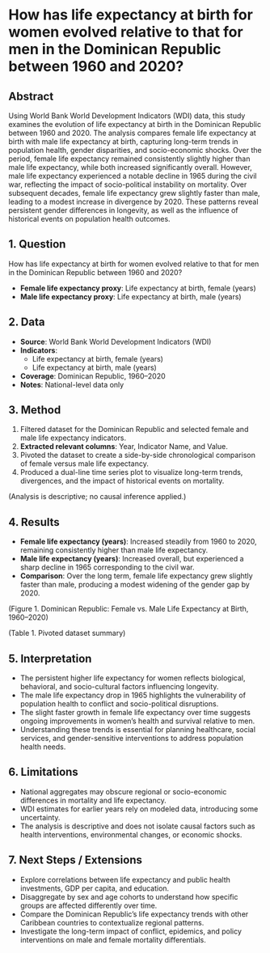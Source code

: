 # How has life expectancy at birth for women evolved relative to that for men in the Dominican Republic between 1960 and 2020?

## Abstract

Using World Bank World Development Indicators (WDI) data, this study examines the evolution of life expectancy at birth in the Dominican Republic between 1960 and 2020. The analysis compares female life expectancy at birth with male life expectancy at birth, capturing long-term trends in population health, gender disparities, and socio-economic shocks. Over the period, female life expectancy remained consistently slightly higher than male life expectancy, while both increased significantly overall. However, male life expectancy experienced a notable decline in 1965 during the civil war, reflecting the impact of socio-political instability on mortality. Over subsequent decades, female life expectancy grew slightly faster than male, leading to a modest increase in divergence by 2020. These patterns reveal persistent gender differences in longevity, as well as the influence of historical events on population health outcomes.

## 1. Question

How has life expectancy at birth for women evolved relative to that for men in the Dominican Republic between 1960 and 2020?

- **Female life expectancy proxy**: Life expectancy at birth, female (years)
- **Male life expectancy proxy**: Life expectancy at birth, male (years)

## 2. Data

- **Source**: World Bank World Development Indicators (WDI)
- **Indicators**:
  - Life expectancy at birth, female (years)
  - Life expectancy at birth, male (years)
- **Coverage**: Dominican Republic, 1960–2020
- **Notes**: National-level data only

## 3. Method

1. Filtered dataset for the Dominican Republic and selected female and male life expectancy indicators.
2. **Extracted relevant columns**: Year, Indicator Name, and Value.
3. Pivoted the dataset to create a side-by-side chronological comparison of female versus male life expectancy.
4. Produced a dual-line time series plot to visualize long-term trends, divergences, and the impact of historical events on mortality.

(Analysis is descriptive; no causal inference applied.)

## 4. Results

- **Female life expectancy (years)**: Increased steadily from 1960 to 2020, remaining consistently higher than male life expectancy.
- **Male life expectancy (years)**: Increased overall, but experienced a sharp decline in 1965 corresponding to the civil war.
- **Comparison**: Over the long term, female life expectancy grew slightly faster than male, producing a modest widening of the gender gap by 2020.

(Figure 1. Dominican Republic: Female vs. Male Life Expectancy at Birth, 1960–2020)

(Table 1. Pivoted dataset summary)

## 5. Interpretation

- The persistent higher life expectancy for women reflects biological, behavioral, and socio-cultural factors influencing longevity.
- The male life expectancy drop in 1965 highlights the vulnerability of population health to conflict and socio-political disruptions.
- The slight faster growth in female life expectancy over time suggests ongoing improvements in women’s health and survival relative to men.
- Understanding these trends is essential for planning healthcare, social services, and gender-sensitive interventions to address population health needs.

## 6. Limitations

- National aggregates may obscure regional or socio-economic differences in mortality and life expectancy.
- WDI estimates for earlier years rely on modeled data, introducing some uncertainty.
- The analysis is descriptive and does not isolate causal factors such as health interventions, environmental changes, or economic shocks.

## 7. Next Steps / Extensions

- Explore correlations between life expectancy and public health investments, GDP per capita, and education.
- Disaggregate by sex and age cohorts to understand how specific groups are affected differently over time.
- Compare the Dominican Republic’s life expectancy trends with other Caribbean countries to contextualize regional patterns.
- Investigate the long-term impact of conflict, epidemics, and policy interventions on male and female mortality differentials.

